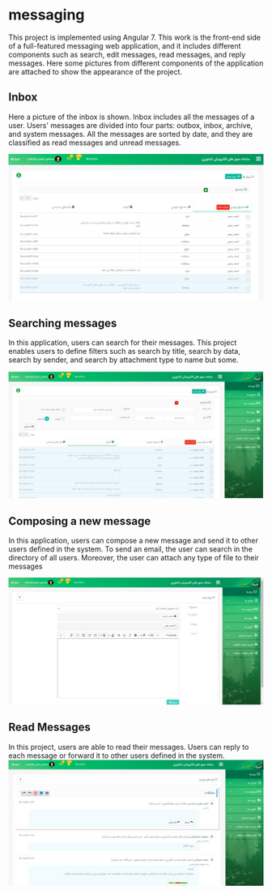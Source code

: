 # messaging
This project is implemented using Angular 7. This work is the front-end side of a full-featured messaging web application, and it includes different components such as search, edit messages, read messages, and reply messages. Here some pictures from different components of the application are attached to show the appearance of the project.
## Inbox
Here a picture of the inbox is shown. Inbox includes all the messages of a user. Users' messages are divided into four parts: outbox, inbox, archive, and system messages. All the messages are sorted by date, and they are classified as read messages and unread messages.

![inbox](component-Images/Inbox.jpeg)

## Searching messages
In this application, users can search for their messages. This project enables users to define filters such as search by title, search by data, search by sender, and search by attachment type to name but some.

![inbox](component-Images/Search.jpeg)

## Composing a new message
In this application, users can compose a new message and send it to other users defined in the system. To send an email, the user can search in the directory of all users. Moreover, the user can attach any type of file to their messages

![inbox](component-Images/Compose.jpeg)

## Read Messages
In this project, users are able to read their messages. Users can reply to each message or forward it to other users defined in the system. 
![inbox](component-Images/ReadMessage.jpeg)

